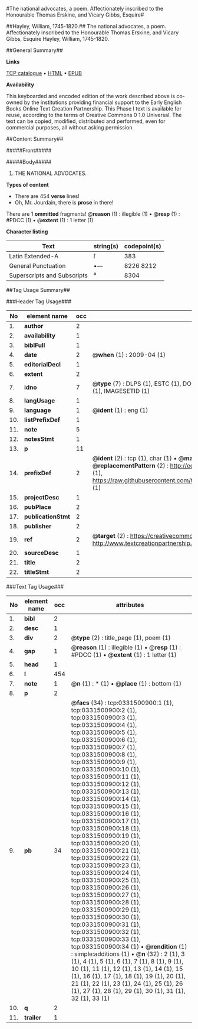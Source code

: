 #The national advocates, a poem. Affectionately inscribed to the Honourable Thomas Erskine, and Vicary Gibbs, Esquire#

##Hayley, William, 1745-1820.##
The national advocates, a poem. Affectionately inscribed to the Honourable Thomas Erskine, and Vicary Gibbs, Esquire
Hayley, William, 1745-1820.

##General Summary##

**Links**

[TCP catalogue](http://www.ota.ox.ac.uk/tcp/)  • 
[HTML](http://tei.it.ox.ac.uk/tcp/Texts-HTML/free/004/004806075.html)  • 
[EPUB](http://tei.it.ox.ac.uk/tcp/Texts-EPUB/free/004/004806075.epub)

**Availability**

This keyboarded and encoded edition of the
	       work described above is co-owned by the institutions
	       providing financial support to the Early English Books
	       Online Text Creation Partnership. This Phase I text is
	       available for reuse, according to the terms of Creative
	       Commons 0 1.0 Universal. The text can be copied,
	       modified, distributed and performed, even for
	       commercial purposes, all without asking permission.


##Content Summary##

#####Front#####

#####Body#####

1. THE NATIONAL ADVOCATES.

**Types of content**

  * There are 454 **verse** lines!
  * Oh, Mr. Jourdain, there is **prose** in there!

There are 1 **ommitted** fragments! 
 @__reason__ (1) : illegible (1)  •  @__resp__ (1) : #PDCC (1)  •  @__extent__ (1) : 1 letter (1)

**Character listing**


|Text|string(s)|codepoint(s)|
|---|---|---|
|Latin Extended-A|ſ|383|
|General Punctuation|•—|8226 8212|
|Superscripts             and Subscripts|⁰|8304|

##Tag Usage Summary##

###Header Tag Usage###

|No|element name|occ|attributes|
|---|---|---|---|
|1.|__author__|2||
|2.|__availability__|1||
|3.|__biblFull__|1||
|4.|__date__|2| @__when__ (1) : 2009-04 (1)|
|5.|__editorialDecl__|1||
|6.|__extent__|2||
|7.|__idno__|7| @__type__ (7) : DLPS (1), ESTC (1), DOCNO (1), TCP (1), GALEDOCNO (1), CONTENTSET (1), IMAGESETID (1)|
|8.|__langUsage__|1||
|9.|__language__|1| @__ident__ (1) : eng (1)|
|10.|__listPrefixDef__|1||
|11.|__note__|5||
|12.|__notesStmt__|1||
|13.|__p__|11||
|14.|__prefixDef__|2| @__ident__ (2) : tcp (1), char (1)  •  @__matchPattern__ (2) : ([0-9\-]+):([0-9IVX]+) (1), (.+) (1)  •  @__replacementPattern__ (2) : http://eebo.chadwyck.com/downloadtiff?vid=$1&page=$2 (1), https://raw.githubusercontent.com/textcreationpartnership/Texts/master/tcpchars.xml#$1 (1)|
|15.|__projectDesc__|1||
|16.|__pubPlace__|2||
|17.|__publicationStmt__|2||
|18.|__publisher__|2||
|19.|__ref__|2| @__target__ (2) : https://creativecommons.org/publicdomain/zero/1.0/ (1), http://www.textcreationpartnership.org/docs/. (1)|
|20.|__sourceDesc__|1||
|21.|__title__|2||
|22.|__titleStmt__|2||


###Text Tag Usage###

|No|element name|occ|attributes|
|---|---|---|---|
|1.|__bibl__|2||
|2.|__desc__|1||
|3.|__div__|2| @__type__ (2) : title_page (1), poem (1)|
|4.|__gap__|1| @__reason__ (1) : illegible (1)  •  @__resp__ (1) : #PDCC (1)  •  @__extent__ (1) : 1 letter (1)|
|5.|__head__|1||
|6.|__l__|454||
|7.|__note__|1| @__n__ (1) : * (1)  •  @__place__ (1) : bottom (1)|
|8.|__p__|2||
|9.|__pb__|34| @__facs__ (34) : tcp:0331500900:1 (1), tcp:0331500900:2 (1), tcp:0331500900:3 (1), tcp:0331500900:4 (1), tcp:0331500900:5 (1), tcp:0331500900:6 (1), tcp:0331500900:7 (1), tcp:0331500900:8 (1), tcp:0331500900:9 (1), tcp:0331500900:10 (1), tcp:0331500900:11 (1), tcp:0331500900:12 (1), tcp:0331500900:13 (1), tcp:0331500900:14 (1), tcp:0331500900:15 (1), tcp:0331500900:16 (1), tcp:0331500900:17 (1), tcp:0331500900:18 (1), tcp:0331500900:19 (1), tcp:0331500900:20 (1), tcp:0331500900:21 (1), tcp:0331500900:22 (1), tcp:0331500900:23 (1), tcp:0331500900:24 (1), tcp:0331500900:25 (1), tcp:0331500900:26 (1), tcp:0331500900:27 (1), tcp:0331500900:28 (1), tcp:0331500900:29 (1), tcp:0331500900:30 (1), tcp:0331500900:31 (1), tcp:0331500900:32 (1), tcp:0331500900:33 (1), tcp:0331500900:34 (1)  •  @__rendition__ (1) : simple:additions (1)  •  @__n__ (32) : 2 (1), 3 (1), 4 (1), 5 (1), 6 (1), 7 (1), 8 (1), 9 (1), 10 (1), 11 (1), 12 (1), 13 (1), 14 (1), 15 (1), 16 (1), 17 (1), 18 (1), 19 (1), 20 (1), 21 (1), 22 (1), 23 (1), 24 (1), 25 (1), 26 (1), 27 (1), 28 (1), 29 (1), 30 (1), 31 (1), 32 (1), 33 (1)|
|10.|__q__|2||
|11.|__trailer__|1||
